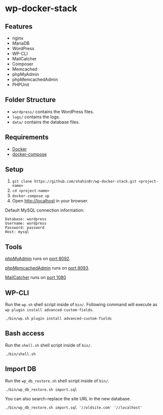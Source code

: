 # wp-docker-stack

## Features

- nginx
- MariaDB
- WordPress
- WP-CLI
- MailCatcher
- Composer
- Memcached
- phpMyAdmin
- phpMemcachedAdmin
- PHPUnit

## Folder Structure

- `wordpress/` contains the WordPress files.
- `logs/` contains the logs.
- `data/` contains the database files.

## Requirements

* [Docker](https://www.docker.com/)
* [docker-compose](https://docs.docker.com/compose/)

## Setup

1. `git clone https://github.com/shahin8r/wp-docker-stack.git <project-name>`
1. `cd <project-name>`
1. `docker-compose up`
1. Open [http://localhost](http://localhost) in your browser.

Default MySQL connection information:

```
Database: wordpress
Username: wordpress
Password: password
Host: mysql
```

## Tools

[phpMyAdmin](https://www.phpmyadmin.net) runs on [port 8092](http://localhost:8092).

[phpMemcachedAdmin](https://github.com/elijaa/phpmemcachedadmin) runs on [port 8093](http://localhost:8093).

[MailCatcher](https://github.com/alexandresalome/mailcatcher) runs on [port 1080](http://localhost:1080)

## WP-CLI

Run the `wp.sh` shell script inside of `bin/`. Following command will execute as `wp plugin install advanced-custom-fields`.

```
./bin/wp.sh plugin install advanced-custom-fields
```

## Bash access

Run the `shell.sh` shell script inside of `bin/`.

```
./bin/shell.sh
```

## Import DB

Run the `wp_db_restore.sh` shell script inside of `bin/`. 
```
./bin/wp_db_restore.sh import.sql
```

You can also search-replace the site URL in the new database.
```
./bin/wp_db_restore.sh import.sql '//oldsite.com' '//localhost'
```
